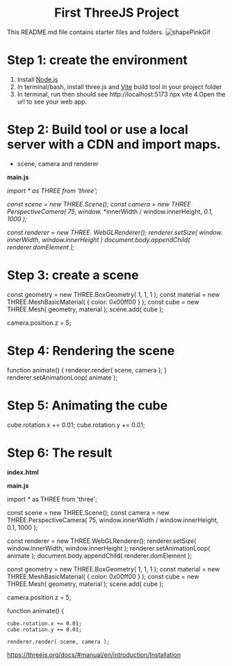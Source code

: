 <h1 align="center">First ThreeJS Project</h1>

This README.md file contains starter files and folders.
![shapePinkGif](https://github.com/user-attachments/assets/fd7d3781-bf27-424e-9563-b15c578ebf78)

 
# Step 1: create the environment
1. Install [Node.js](https://nodejs.org/)
2. In terminal/bash, install three.js and [Vite](https://vitejs.dev/) build tool in your project folder
3. In terminal, run then should see http://localhost:5173
    npx vite
4.Open the url to see your web app.

# Step 2: Build tool or use a local server with a CDN and import maps.
- scene, camera and renderer

**main.js**

*import * as THREE from 'three';*

*const scene = new THREE.Scene();*
*const camera = new THREE* *PerspectiveCamera( 75, window.*
*innerWidth / window.innerHeight, *0.1, 1000 );*

*const renderer = new THREE.*
*WebGLRenderer();*
*renderer.setSize( window.*
*innerWidth, window.innerHeight )*
*document.body.appendChild(*
*renderer.domElement );*

# Step 3: create a scene
const geometry = new THREE.BoxGeometry( 1, 1, 1 );
const material = new THREE.MeshBasicMaterial( { color: 0x00ff00 } );
const cube = new THREE.Mesh( geometry, material );
scene.add( cube );

camera.position.z = 5;

# Step 4: Rendering the scene
function animate() {
	renderer.render( scene, camera );
}
renderer.setAnimationLoop( animate );


# Step 5: Animating the cube

cube.rotation.x += 0.01;
cube.rotation.y += 0.01;

# Step 6: The result
**index.html**

<!DOCTYPE html>
<html lang="en">
	<head>
		<meta charset="utf-8">
		<title>My first three.js app</title>
		<style>
			body { margin: 0; }
		</style>
	</head>
	<body>
		<script type="module" src="/main.js"></script>
	</body>
</html>

**main.js**

import * as THREE from 'three';

const scene = new THREE.Scene();
const camera = new THREE.PerspectiveCamera( 75, window.innerWidth / window.innerHeight, 0.1, 1000 );

const renderer = new THREE.WebGLRenderer();
renderer.setSize( window.innerWidth, window.innerHeight );
renderer.setAnimationLoop( animate );
document.body.appendChild( renderer.domElement );

const geometry = new THREE.BoxGeometry( 1, 1, 1 );
const material = new THREE.MeshBasicMaterial( { color: 0x00ff00 } );
const cube = new THREE.Mesh( geometry, material );
scene.add( cube );

camera.position.z = 5;

function animate() {

	cube.rotation.x += 0.01;
	cube.rotation.y += 0.01;

	renderer.render( scene, camera );




https://threejs.org/docs/#manual/en/introduction/Installation
